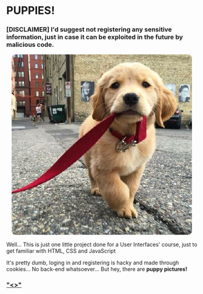 # PUPPIES!
### [DISCLAIMER] I'd suggest not registering any sensitive information, just in case it can be exploited in the future by malicious code.

<p align="center">
  <img src="/images/walk.png" alt="Not working, huh?" style="border-radius: 10px">
</p>

Well... This is just one little project done for a User Interfaces' course, just to get familiar with HTML, CSS and JavaScript

It's pretty dumb, loging in and registering is hacky and made through cookies... No back-end whatsoever... But hey, there are **puppy pictures!**

<p align="center">
  <h3>
    <a href="https://fernprlz.github.io">
      "<<Take me back>>"
    </a>
  </h3>
</p>
